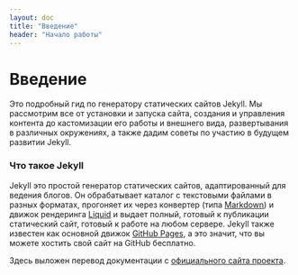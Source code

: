 ```yaml
---
layout: doc
title: "Введение"
header: "Начало работы"
---
```

# Введение
Это подробный гид по генератору статических сайтов Jekyll. Мы рассмотрим  все от установки и запуска сайта, создания и управления контента до кастомизации его работы и внешнего вида, развертывания в различных окружениях, а также дадим советы по участию в будущем развитии Jekyll.

### Что такое Jekyll

Jekyll это простой генератор статических сайтов, адаптированный для ведения блогов. Он обрабатывает каталог с текстовыми файлами в разных форматах, прогоняет их через конвертер (типа [Markdown](http://daringfireball.net/projects/markdown/)) и движок рендеринга [Liquid](https://github.com/Shopify/liquid/wiki) и выдает полный, готовый к публикации статический сайт, готовый к работе на любом сервере.  Jekyll также известен как основной движок [GitHub Pages](http://pages.github.com/), а это значит, что вы можете хостить свой сайт на GitHub бесплатно.

Здесь выложен перевод документации с [официального сайта проекта](http://jekyllrb.com/docs/usage/).
